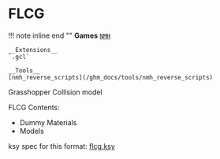 # FLCG

!!! note inline end ""
    __Games__
    [`NMH`](/ghm_docs/games/NMH)
    
    __Extensions__
    `.gcl`

    __Tools__  
    [nmh_reverse_scripts](/ghm_docs/tools/nmh_reverse_scripts)

Grasshopper Collision model

FLCG Contents:

- Dummy Materials
- Models

ksy spec for this format: [flcg.ksy](https://github.com/sevonj/nmh_reverse/blob/master/lib/kaitai_defs/flcg.ksy)